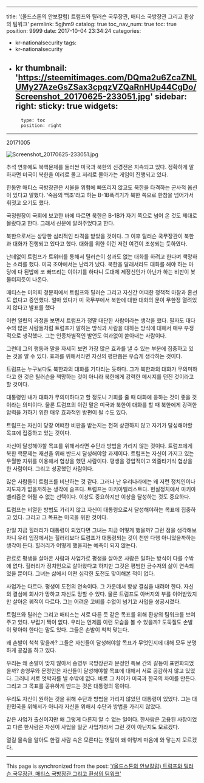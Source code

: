 
---
title: '(올드스톤의 안보칼럼) 트럼프와 틸러슨 국무장관, 매티스 국방장관 그리고 환상의 팀워크'
permlink: 5gjhm9
catalog: true
toc_nav_num: true
toc: true
position: 9999
date: 2017-10-04 23:34:24
categories:
- kr-nationalsecurity
tags:
- kr-nationalsecurity
- kr
thumbnail: 'https://steemitimages.com/DQma2u6ZcaZNLUMy27AzeGsZSax3cpqzVZQaRnHUp44CgDo/Screenshot_20170625-233051.jpg'
sidebar:
    right:
        sticky: true
widgets:
    -
        type: toc
        position: right
---


20171005

![Screenshot_20170625-233051.jpg](https://steemitimages.com/DQma2u6ZcaZNLUMy27AzeGsZSax3cpqzVZQaRnHUp44CgDo/Screenshot_20170625-233051.jpg)

추석 연휴에도 북핵문제를 둘러싼 미국과 북한의 신경전은 지속되고 있다. 정확하게 말하자면 미국이 북한을 이리로 몰고 저리로 몰아가는 게임이 진행되고 있다. 

한동안 매티스 국방장관은 서울을 위험에 빠뜨리지 않고도 북한을 타격하는 군사적 옵션이 있다고 말했다. ‘죽음의 백조’라고 하는 B-1B폭격기가 북한 쪽으로 한참을 넘어가서 휘젓고 오기도 했다. 

국정원장이 국회에 보고한 바에 따르면 북한은 B-1B가 자기 쪽으로 넘어 온 것도 제대로 몰랐다고 한다. 그래서 신문에 알려주었다고 한다. 

북한으로서는 상당한 심리적인 타격을 받았을 것이다. 그 이후 틸러슨 국무장관이 북한과 대화가 진행되고 있다고 했다. 대화를 위한 이런 저런 여건이 조성되는 듯하였다. 

난데없이 트럼프가 트위터를 통해서 틸러슨이 성과도 없는 대화를 하려고 한다며 책망하는 소리를 했다. 미국 조야에서는 난리가 났다. 북한을 달래서라도 대화를 해야 하는 마당에 다 된밥에 코 빠뜨리는 이야기를 하다니 도대체 제정신인가 아닌가 하는 비판이 봇물터지듯이 나온다.  

매티스는 미의회 청문회에서 트럼프와 틸러슨 그리고 자신간 어떠한 정책적 마찰과 혼선도 없다고 증언했다. 
얼마 있다가 미 국무부에서 북한에 대한 대화의 문이 무한정 열려있지 않다고 발표를 했다

이런 일련의 과정을 보면서 트럼프가 정말 대단한 사람이라는 생각을 했다. 필자도 대다수의 많은 사람들처럼 트럼프가 말하는 방식과 사람을 대하는 방식에 대해서 매우 부정적으로 생각했다. 그는 인종차별적인 발언도 여과없이 쏟아내는 사람이다.  

그런데 그의 행동과 말을 자세히 보면 가장 많은 효과를 낼 수 있는 부분에 집중하고 있는 것을 알 수 있다. 효과를 위해서라면 자신의 평판쯤은 우습게 생각하는 것이다.

트럼프는 누구보다도 북한과의 대화를 기다리는 듯하다. 그가 북한과의 대화가 무의미하다고 한 것은 틸러슨을 책망하는 것이 아니라 북한에게 강력한 메시지를 던진 것이라고 할 것이다. 

대통령인 내가 대화가 무의미하다고 할 정도니 기회를 줄 때 대화에 응하는 것이 좋을 것이라는 의미이다. 물론 트럼프의 이런 말은 미국과 북한이 대화를 할 때 북한에게 강력한 압력을 가하기 위한 매우 효과적인 방편이 될 수도 있다. 

트럼프는 자신이 당장 어떠한 비판을 받는지는 전혀 상관하지 않고 자기가 달성해야할 목표에 집중하고 있는 것이다. 

자신이 달성해야할 목표를 위해서라면 수단과 방법을 가리지 않는 것이다. 트럼프에게 북한 핵문제는 재선을 위해 반드시 달성해야할 과제이다. 트럼프는 자신이 가지고 있는 우월한 지위를 이용해서 협상을 했던 사람이다. 평생을 강압적이고 외줄타기식 협상을 한 사람이다. 그리고 성공했던 사람이다. 

많은 사람들이 트럼프를 비난하는 것 같다. 그러나 난 우리나라에는 왜 저런 정치인이나 지도자가 없을까하는 생각에 슬프다. 트럼프는 마키아벨리스트다. 현실정치에서 마키아벨리즘은 어쩔 수 없는 선택이다. 이상도 중요하지만 이상을 달성하는 것도 중요하다. 

트럼프는 비열한 방법도 가리지 않고 자신이 대통령으로서 달성해야하는 목표에 집중하고 있다. 그리고 그 목표는 미국을 위한 것이다. 

만일 지금 힐러리가 대통령이 되었다면 그녀는 지금 어떻게 했을까? 그런 점을 생각해보자니 우리 입장에서는 힐러리보다 트럼프가 대통령되는 것이 천만 다행 아니었을까하는 생각이 든다. 힐러리가 어떻게 했을지는 예측이 되지 않는다. 

관료로 평생을 살아온 사람과 사업가로 평생을 살아온 사람은 일하는 방식이 다를 수밖에 없다. 힐러리가 정치인으로 살아왔다고 하지만 그것은 평범한 금수저의 삶이 연속되었을 뿐이다. 그녀는 삶에서 어떤 심각한 도전도 맞이해본 적이 없다. 

사업가는 다르다. 평생이 도전의 연속이다. 그 가운데서 항상 결심을 내려야 한다. 자신의 결심에 회사가 망하고 자신도 망할 수 있다. 물론 트럼프도 아버지의 부를 이어받았지만 살아온 궤적이 다르다. 그는 어려운 고비를 수없이 넘기고 사업을 성공시켰다.    

트럼프와 틸러슨 그리고 매티스는 서로 다른 듯 같은 목표를 위해 환상의 팀워크를 보여주고 있다. 부럽기 짝이 없다. 우리는 언제쯤 이런 모습을 볼 수 있을까? 도둑질도 손발이 맞아야 한다는 말도 있다. 그들은 손발이 척척 맞는다. 

왜 손발이 척척 맞을까? 그들은 자신들이 달성해야할 목표가 무엇인지에 대해 모두 분명하게 공감을 하고 있다. 

우리는 왜 손발이 맞지 않아서 송영무 국방장관과 문정인 특보 간의 갈등이 표면화되었을까? 송영무와 문정인은 자신들이 달성해야할 목표에 대해서 서로 공감하지 않고 있었다. 그러니 서로 엇박자를 낼 수밖에  없다. 바로 그 차이가 미국과 한국의 차이를 만든다. 그리고 그 목표를 공유하게 만드는 것은 대통령의 몫이다.   

우리도 자신이 원하는 것을 위해 수단과 방법을 가리지 않았던 대통령이 있었다. 그는 대한민국을 위해서가 아니라 자신을 위해서 수단과 방법을 가리지 않았다. 

같은 사업가 출신이지만 왜 그렇게 다른지 알 수 없는 일이다. 한사람은 고용된 사장이었고 다른 한사람은 자신이 사업을 일군 사업가라서 그런 것이 아닌지도 모르겠다. 

열길 물속을 알아도 한길 사람 속은 모른다는 옛말이 왜 이렇게 마음에 와 닿는지 모르겠다.

- - -

This page is synchronized from the post: ['(올드스톤의 안보칼럼) 트럼프와 틸러슨 국무장관, 매티스 국방장관 그리고 환상의 팀워크'](https://steemit.com/@oldstone/5gjhm9)
